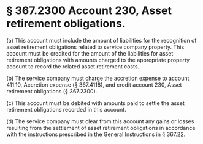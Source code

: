 # § 367.2300   Account 230, Asset retirement obligations.

(a) This account must include the amount of liabilities for the recognition of asset retirement obligations related to service company property. This account must be credited for the amount of the liabilities for asset retirement obligations with amounts charged to the appropriate property account to record the related asset retirement costs.


(b) The service company must charge the accretion expense to account 411.10, Accretion expense (§ 367.4118), and credit account 230, Asset retirement obligations (§ 367.2300).


(c) This account must be debited with amounts paid to settle the asset retirement obligations recorded in this account.


(d) The service company must clear from this account any gains or losses resulting from the settlement of asset retirement obligations in accordance with the instructions prescribed in the General Instructions in § 367.22.




